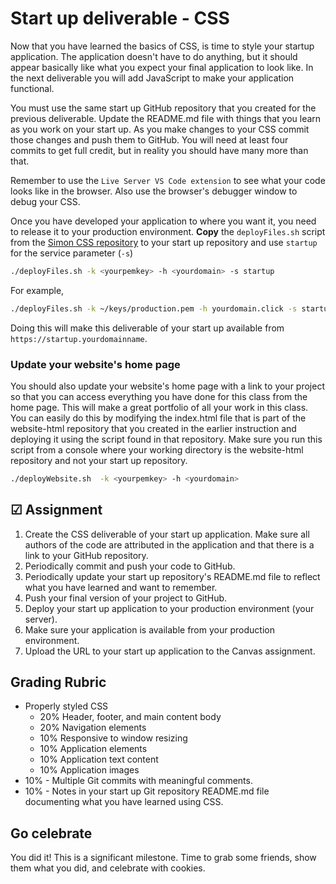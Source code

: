 # Start up deliverable - CSS

Now that you have learned the basics of CSS, is time to style your startup application. The application doesn't have to do anything, but it should appear basically like what you expect your final application to look like. In the next deliverable you will add JavaScript to make your application functional.

You must use the same start up GitHub repository that you created for the previous deliverable. Update the README.md file with things that you learn as you work on your start up. As you make changes to your CSS commit those changes and push them to GitHub. You will need at least four commits to get full credit, but in reality you should have many more than that.

Remember to use the `Live Server VS Code extension` to see what your code looks like in the browser. Also use the browser's debugger window to debug your CSS.

Once you have developed your application to where you want it, you need to release it to your production environment. **Copy** the `deployFiles.sh` script from the [Simon CSS repository](https://github.com/webprogramming260/simon-css/blob/main/deployFiles.sh) to your start up repository and use `startup` for the service parameter (`-s`)

```sh
./deployFiles.sh -k <yourpemkey> -h <yourdomain> -s startup
```

For example,

```sh
./deployFiles.sh -k ~/keys/production.pem -h yourdomain.click -s startup
```

Doing this will make this deliverable of your start up available from `https://startup.yourdomainname`.

### Update your website's home page

You should also update your website's home page with a link to your project so that you can access everything you have done for this class from the home page. This will make a great portfolio of all your work in this class. You can easily do this by modifying the index.html file that is part of the website-html repository that you created in the earlier instruction and deploying it using the script found in that repository. Make sure you run this script from a console where your working directory is the website-html repository and not your start up repository.

```sh
./deployWebsite.sh  -k <yourpemkey> -h <yourdomain>
```

## ☑ Assignment

1. Create the CSS deliverable of your start up application. Make sure all authors of the code are attributed in the application and that there is a link to your GitHub repository.
1. Periodically commit and push your code to GitHub.
1. Periodically update your start up repository's README.md file to reflect what you have learned and want to remember.
1. Push your final version of your project to GitHub.
1. Deploy your start up application to your production environment (your server).
1. Make sure your application is available from your production environment.
1. Upload the URL to your start up application to the Canvas assignment.

## Grading Rubric

- Properly styled CSS
  - 20% Header, footer, and main content body
  - 20% Navigation elements
  - 10% Responsive to window resizing
  - 10% Application elements
  - 10% Application text content
  - 10% Application images
- 10% - Multiple Git commits with meaningful comments.
- 10% - Notes in your start up Git repository README.md file documenting what you have learned using CSS.

## Go celebrate

You did it! This is a significant milestone. Time to grab some friends, show them what you did, and celebrate with cookies.
